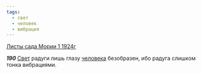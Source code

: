 ```yaml
---
tags:
  - свет
  - человек
  - вибрация
---
```


[Листы сада Мории 1 1924г](https://127.0.0.1:4002/agni/1924)

___190___
[Свет](../../../tags/#свет) радуги лишь глазу [человека](../../../tags/#человек) безобразен, ибо радуга слишком тонка вибрациями.   

